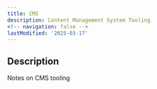 ```yaml
---
title: CMS
description: Content Management System Tooling
<!-- navigation: false --> 
lastModified: '2025-03-17'
---
```


## Description

Notes on CMS tooling
